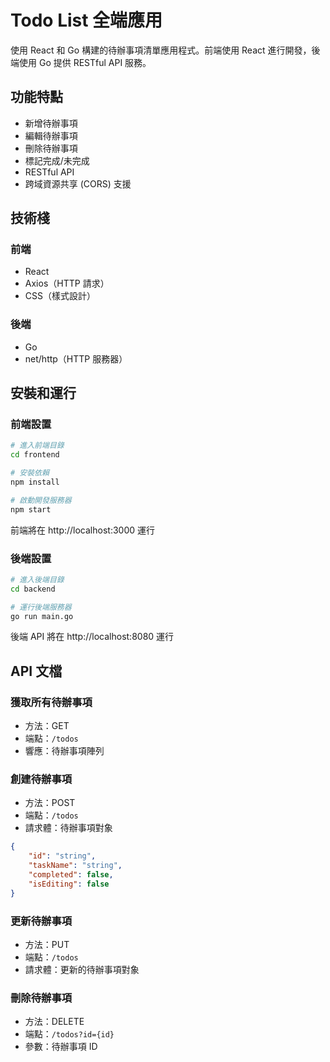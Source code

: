 # Todo List 全端應用

使用 React 和 Go 構建的待辦事項清單應用程式。前端使用 React 進行開發，後端使用 Go 提供 RESTful API 服務。

## 功能特點

- 新增待辦事項
- 編輯待辦事項
- 刪除待辦事項
- 標記完成/未完成
- RESTful API
- 跨域資源共享 (CORS) 支援

## 技術棧

### 前端
- React
- Axios（HTTP 請求）
- CSS（樣式設計）

### 後端
- Go
- net/http（HTTP 服務器）

## 安裝和運行

### 前端設置
```bash
# 進入前端目錄
cd frontend

# 安裝依賴
npm install

# 啟動開發服務器
npm start
```
前端將在 http://localhost:3000 運行

### 後端設置
```bash
# 進入後端目錄
cd backend

# 運行後端服務器
go run main.go
```
後端 API 將在 http://localhost:8080 運行

## API 文檔

### 獲取所有待辦事項
- 方法：GET
- 端點：`/todos`
- 響應：待辦事項陣列

### 創建待辦事項
- 方法：POST
- 端點：`/todos`
- 請求體：待辦事項對象
```json
{
    "id": "string",
    "taskName": "string",
    "completed": false,
    "isEditing": false
}
```

### 更新待辦事項
- 方法：PUT
- 端點：`/todos`
- 請求體：更新的待辦事項對象

### 刪除待辦事項
- 方法：DELETE
- 端點：`/todos?id={id}`
- 參數：待辦事項 ID

